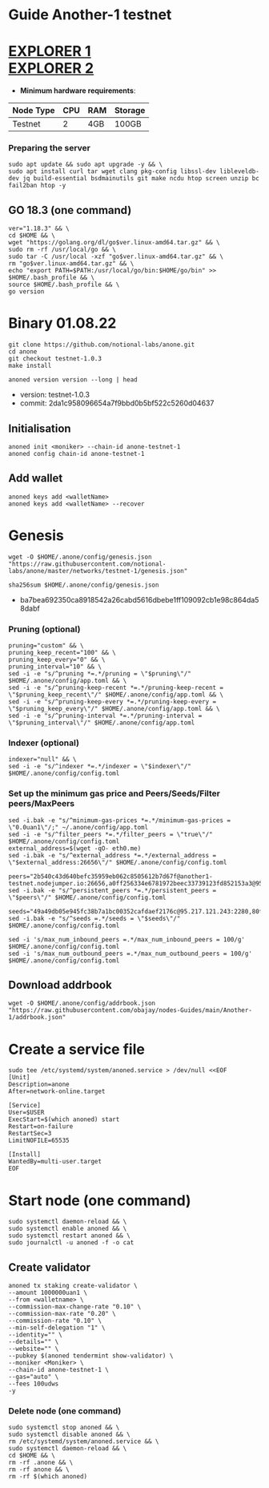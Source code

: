 # Guide Another-1 testnet

[EXPLORER 1](https://www.skynetexplorers.com/DWS/staking) \
[EXPLORER 2](https://test-anone.zenscan.io/validators.php)
=
- **Minimum hardware requirements**:

| Node Type |CPU | RAM  | Storage  | 
|-----------|----|------|----------|
| Testnet   |   2| 4GB  | 100GB    |
### Preparing the server

    sudo apt update && sudo apt upgrade -y && \
    sudo apt install curl tar wget clang pkg-config libssl-dev libleveldb-dev jq build-essential bsdmainutils git make ncdu htop screen unzip bc fail2ban htop -y

## GO 18.3 (one command)
    ver="1.18.3" && \
    cd $HOME && \
    wget "https://golang.org/dl/go$ver.linux-amd64.tar.gz" && \
    sudo rm -rf /usr/local/go && \
    sudo tar -C /usr/local -xzf "go$ver.linux-amd64.tar.gz" && \
    rm "go$ver.linux-amd64.tar.gz" && \
    echo "export PATH=$PATH:/usr/local/go/bin:$HOME/go/bin" >> $HOME/.bash_profile && \
    source $HOME/.bash_profile && \
    go version

# Binary   01.08.22
```console 
git clone https://github.com/notional-labs/anone.git
cd anone
git checkout testnet-1.0.3
make install
```
`anoned version version --long | head`
+ version: testnet-1.0.3
+ commit: 2da1c958096654a7f9bbd0b5bf522c5260d04637

## Initialisation
```console
anoned init <moniker> --chain-id anone-testnet-1
anoned config chain-id anone-testnet-1
```
## Add wallet
```console
anoned keys add <walletName>
anoned keys add <walletName> --recover
```
# Genesis
```console
wget -O $HOME/.anone/config/genesis.json "https://raw.githubusercontent.com/notional-labs/anone/master/networks/testnet-1/genesis.json"
```

`sha256sum $HOME/.anone/config/genesis.json`
- ba7bea692350ca8918542a26cabd5616dbebe1ff109092cb1e98c864da58dabf

### Pruning (optional)
```
pruning="custom" && \
pruning_keep_recent="100" && \
pruning_keep_every="0" && \
pruning_interval="10" && \
sed -i -e "s/^pruning *=.*/pruning = \"$pruning\"/" $HOME/.anone/config/app.toml && \
sed -i -e "s/^pruning-keep-recent *=.*/pruning-keep-recent = \"$pruning_keep_recent\"/" $HOME/.anone/config/app.toml && \
sed -i -e "s/^pruning-keep-every *=.*/pruning-keep-every = \"$pruning_keep_every\"/" $HOME/.anone/config/app.toml && \
sed -i -e "s/^pruning-interval *=.*/pruning-interval = \"$pruning_interval\"/" $HOME/.anone/config/app.toml
```

### Indexer (optional)
```
indexer="null" && \
sed -i -e "s/^indexer *=.*/indexer = \"$indexer\"/" $HOME/.anone/config/config.toml
```
### Set up the minimum gas price and Peers/Seeds/Filter peers/MaxPeers
```console
sed -i.bak -e "s/^minimum-gas-prices *=.*/minimum-gas-prices = \"0.0uan1\"/;" ~/.anone/config/app.toml
sed -i -e "s/^filter_peers *=.*/filter_peers = \"true\"/" $HOME/.anone/config/config.toml
external_address=$(wget -qO- eth0.me) 
sed -i.bak -e "s/^external_address *=.*/external_address = \"$external_address:26656\"/" $HOME/.anone/config/config.toml

peers="2b540c43d640befc35959eb062c8505612b7d67f@another1-testnet.nodejumper.io:26656,a0ff256334e6781972beec33739123fd852153a3@95.217.121.243:2280,35c14ef98034511e716504c6b7aa9d9ed416a75f@62.141.41.220:26656,4d2099cb772f639e7e2936f9f9f2a9a85ab35e62@173.249.7.49:26656,82ba6b00244af1b1fee3dc415d398188de40217b@75.119.135.167:26656,75e21f3f515294caadaed054297b591e7aff1ff0@173.212.223.37:26656,6abd85339523371ceb44ecc45c17b24836e4a13d@209.126.7.201:26656,c52aa7de58b29d93b17d09a373e6adb2eb29f5f1@144.126.138.48:26656,7130dc7f837215eba6429c752b606f2165f72463@207.244.246.217:26656,a6090021754819f1e055be8ff814c1fdb3ab5e51@144.126.140.91:26656,1fcf5a1cbdec73092ef3bfe3944fbfc6d240c6d6@185.230.138.141:26656,c760ef73579bc95fd15367f81a015113bd79e675@65.21.129.95:26656,b3e85b210dce19c7d5682a836ec7287a96a9d4c0@159.223.34.123:26656,05a4c982b3bc5a4dff9508c0b0d9d401357018f6@144.126.137.231:26656,74c334436da9e0e6d17ac083653601649aad4498@185.209.229.135:26656,5c2b1c4deb14501871c773e8c6c41bbcfe853471@207.244.243.245:26656,05c242cf520fc35b1ddc3536d55e6ce25cdc4117@161.97.126.98:26656,5bd7cef7ff9b50847532f311e17aa74e7e45a56d@135.181.214.164:26656,0d83b9159805de0aa0a3a0c213362de565dad64e@95.217.198.243:26656,300507b829a8befac579dd0c7357851a188ab973@144.126.138.115:26656,229b31707536e32447a94edf63f9e0c999e31097@95.111.239.233:26656"
sed -i.bak -e "s/^persistent_peers *=.*/persistent_peers = \"$peers\"/" $HOME/.anone/config/config.toml

seeds="49a49db05e945fc38b7a1bc00352cafdaef2176c@95.217.121.243:2280,80f0ef5d7c432d2bae99dc8437a9c3db464890cd@65.108.128.139:2280,3afac655e3be5c5fc4a64ec5197346ffb5a855c1@49.12.213.105:2280"
sed -i.bak -e "s/^seeds =.*/seeds = \"$seeds\"/" $HOME/.anone/config/config.toml

sed -i 's/max_num_inbound_peers =.*/max_num_inbound_peers = 100/g' $HOME/.anone/config/config.toml
sed -i 's/max_num_outbound_peers =.*/max_num_outbound_peers = 100/g' $HOME/.anone/config/config.toml
```

## Download addrbook
```console
wget -O $HOME/.anone/config/addrbook.json "https://raw.githubusercontent.com/obajay/nodes-Guides/main/Another-1/addrbook.json"
```

# Create a service file
```console
sudo tee /etc/systemd/system/anoned.service > /dev/null <<EOF
[Unit]
Description=anone
After=network-online.target

[Service]
User=$USER
ExecStart=$(which anoned) start
Restart=on-failure
RestartSec=3
LimitNOFILE=65535

[Install]
WantedBy=multi-user.target
EOF
```

# Start node (one command)
```console
sudo systemctl daemon-reload && \
sudo systemctl enable anoned && \
sudo systemctl restart anoned && \
sudo journalctl -u anoned -f -o cat
```

## Create validator
```
anoned tx staking create-validator \
--amount 1000000uan1 \
--from <walletname> \
--commission-max-change-rate "0.10" \
--commission-max-rate "0.20" \
--commission-rate "0.10" \
--min-self-delegation "1" \
--identity="" \
--details="" \
--website="" \
--pubkey $(anoned tendermint show-validator) \
--moniker <Moniker> \
--chain-id anone-testnet-1 \
--gas="auto" \
--fees 100udws
-y
```

### Delete node (one command)
```
sudo systemctl stop anoned && \
sudo systemctl disable anoned && \
rm /etc/systemd/system/anoned.service && \
sudo systemctl daemon-reload && \
cd $HOME && \
rm -rf .anone && \
rm -rf anone && \
rm -rf $(which anoned)
```
